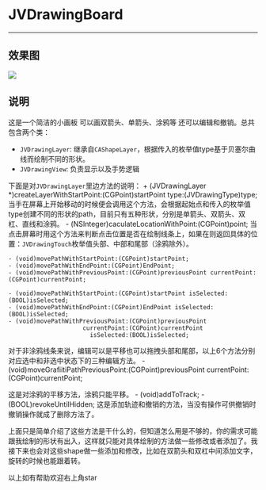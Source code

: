 # JVDrawingBoard
___
## 效果图
![](https://github.com/lll1024/JVDrawingBoard/blob/master/gif/2017-05-05%2009.57.45.gif)

## 说明
这是一个简洁的小画板 可以画双箭头、单箭头、涂鸦等 还可以编辑和撤销。总共包含两个类：

* `JVDrawingLayer`: 继承自`CAShapeLayer`，根据传入的枚举值type基于贝塞尔曲线而绘制不同的形状。
* `JVDrawingView`: 负责显示以及手势逻辑

下面是对`JVDrawingLayer`里边方法的说明：
	+ (JVDrawingLayer *)createLayerWithStartPoint:(CGPoint)startPoint type:(JVDrawingType)type;
当手在屏幕上开始移动的时候便会调用这个方法，会根据起始点和传入的枚举值type创建不同的形状的path，目前只有五种形状，分别是单箭头、双箭头、双杠、直线和涂鸦。
	- (NSInteger)caculateLocationWithPoint:(CGPoint)point;
当点击屏幕时用这个方法来判断点击位置是否在绘制线条上，如果在则返回具体的位置：`JVDrawingTouch`枚举值头部、中部和尾部（涂鸦除外）。

```objc
- (void)movePathWithStartPoint:(CGPoint)startPoint;
- (void)movePathWithEndPoint:(CGPoint)EndPoint;
- (void)movePathWithPreviousPoint:(CGPoint)previousPoint currentPoint:(CGPoint)currentPoint;

- (void)movePathWithStartPoint:(CGPoint)startPoint isSelected:(BOOL)isSelected;
- (void)movePathWithEndPoint:(CGPoint)EndPoint isSelected:(BOOL)isSelected;
- (void)movePathWithPreviousPoint:(CGPoint)previousPoint
                     currentPoint:(CGPoint)currentPoint
                       isSelected:(BOOL)isSelected;
```
对于非涂鸦线条来说，编辑可以是平移也可以拖拽头部和尾部，以上6个方法分别对应选中和非选中状态下的三种编辑方法。
	- (void)moveGrafiitiPathPreviousPoint:(CGPoint)previousPoint currentPoint:(CGPoint)currentPoint;

这是对涂鸦的平移方法，涂鸦只能平移。
	- (void)addToTrack;
	- (BOOL)revokeUntilHidden;
这是添加轨迹和撤销的方法，当没有操作可供撤销时撤销操作就成了删除方法了。

上面只是简单介绍了这些方法是干什么的，但知道怎么用是不够的，你的需求可能跟我绘制的形状有出入，这样就只能对具体绘制的方法做一些修改或者添加了。我接下来也会对这些shape做一些添加和修改，比如在双箭头和双杠中间添加文字，旋转的时候也能跟着转。

以上如有帮助欢迎右上角star